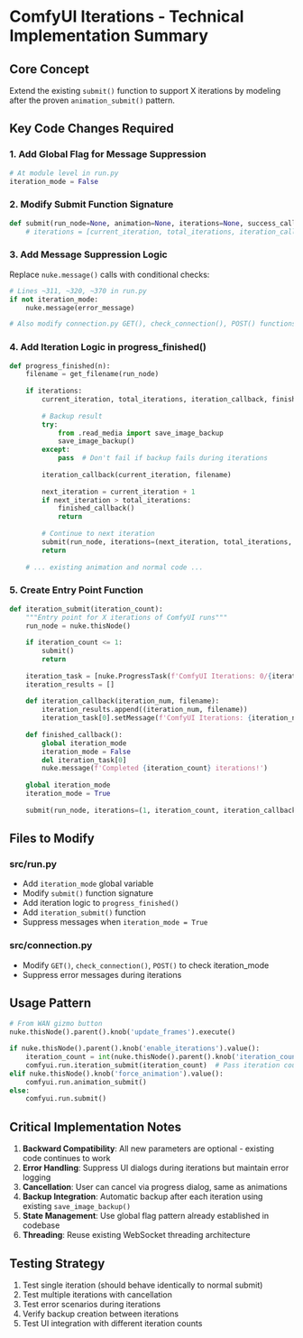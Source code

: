 # ComfyUI Iterations - Technical Implementation Summary

## Core Concept
Extend the existing `submit()` function to support X iterations by modeling after the proven `animation_submit()` pattern.

## Key Code Changes Required

### 1. Add Global Flag for Message Suppression
```python
# At module level in run.py
iteration_mode = False
```

### 2. Modify Submit Function Signature
```python
def submit(run_node=None, animation=None, iterations=None, success_callback=None):
    # iterations = [current_iteration, total_iterations, iteration_callback, finished_callback, progress_task]
```

### 3. Add Message Suppression Logic
Replace `nuke.message()` calls with conditional checks:
```python
# Lines ~311, ~320, ~370 in run.py
if not iteration_mode:
    nuke.message(error_message)

# Also modify connection.py GET(), check_connection(), POST() functions
```

### 4. Add Iteration Logic in progress_finished()
```python
def progress_finished(n):
    filename = get_filename(run_node)
    
    if iterations:
        current_iteration, total_iterations, iteration_callback, finished_callback, iteration_task = iterations
        
        # Backup result
        try:
            from .read_media import save_image_backup
            save_image_backup()
        except:
            pass  # Don't fail if backup fails during iterations
            
        iteration_callback(current_iteration, filename)
        
        next_iteration = current_iteration + 1
        if next_iteration > total_iterations:
            finished_callback()
            return
            
        # Continue to next iteration
        submit(run_node, iterations=(next_iteration, total_iterations, iteration_callback, finished_callback, iteration_task))
        return
    
    # ... existing animation and normal code ...
```

### 5. Create Entry Point Function
```python
def iteration_submit(iteration_count):
    """Entry point for X iterations of ComfyUI runs"""
    run_node = nuke.thisNode()
    
    if iteration_count <= 1:
        submit()
        return
    
    iteration_task = [nuke.ProgressTask(f'ComfyUI Iterations: 0/{iteration_count}')]
    iteration_results = []
    
    def iteration_callback(iteration_num, filename):
        iteration_results.append((iteration_num, filename))
        iteration_task[0].setMessage(f'ComfyUI Iterations: {iteration_num}/{iteration_count}')
        
    def finished_callback():
        global iteration_mode
        iteration_mode = False
        del iteration_task[0]
        nuke.message(f'Completed {iteration_count} iterations!')
    
    global iteration_mode
    iteration_mode = True
    
    submit(run_node, iterations=(1, iteration_count, iteration_callback, finished_callback, iteration_task))
```

## Files to Modify

### src/run.py
- Add `iteration_mode` global variable
- Modify `submit()` function signature 
- Add iteration logic to `progress_finished()`
- Add `iteration_submit()` function
- Suppress messages when `iteration_mode = True`

### src/connection.py  
- Modify `GET()`, `check_connection()`, `POST()` to check iteration_mode
- Suppress error messages during iterations

## Usage Pattern
```python
# From WAN gizmo button
nuke.thisNode().parent().knob('update_frames').execute()

if nuke.thisNode().parent().knob('enable_iterations').value():
    iteration_count = int(nuke.thisNode().parent().knob('iteration_count').value())
    comfyui.run.iteration_submit(iteration_count)  # Pass iteration count as parameter
elif nuke.thisNode().knob('force_animation').value():
    comfyui.run.animation_submit()  
else:
    comfyui.run.submit()
```

## Critical Implementation Notes

1. **Backward Compatibility**: All new parameters are optional - existing code continues to work
2. **Error Handling**: Suppress UI dialogs during iterations but maintain error logging
3. **Cancellation**: User can cancel via progress dialog, same as animations
4. **Backup Integration**: Automatic backup after each iteration using existing `save_image_backup()`
5. **State Management**: Use global flag pattern already established in codebase
6. **Threading**: Reuse existing WebSocket threading architecture

## Testing Strategy
1. Test single iteration (should behave identically to normal submit)
2. Test multiple iterations with cancellation
3. Test error scenarios during iterations  
4. Verify backup creation between iterations
5. Test UI integration with different iteration counts 